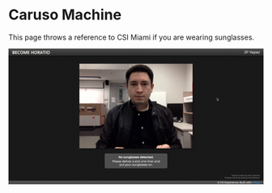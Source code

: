 # Caruso Machine

This page throws a reference to CSI Miami if you are wearing sunglasses.

![Horatio](Horatio.gif)